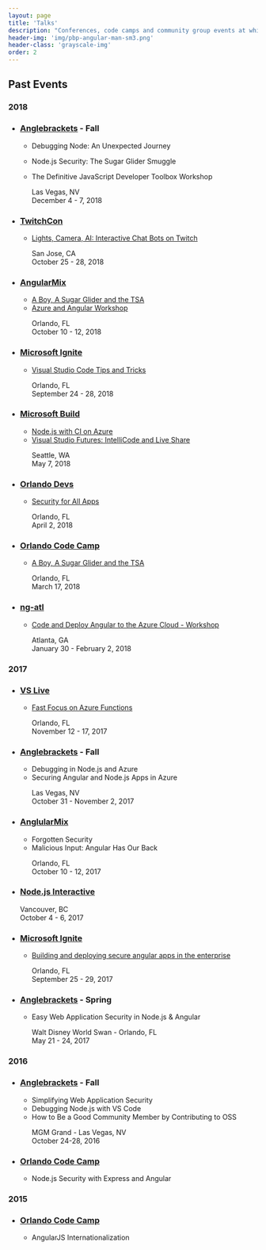 ```yaml
---
layout: page
title: 'Talks'
description: "Conferences, code camps and community group events at which I've talked and presented something."
header-img: 'img/pbp-angular-man-sm3.png'
header-class: 'grayscale-img'
order: 2
---
```


## Past Events

### 2018

- ### [Anglebrackets](https://anglebrackets.org/) - Fall

  - Debugging Node: An Unexpected Journey
  - Node.js Security: The Sugar Glider Smuggle
  - The Definitive JavaScript Developer Toolbox Workshop

    <p>Las Vegas, NV<br>
    December 4 - 7, 2018</p>

- ### [TwitchCon](https://twitchcon.com)

  - [Lights, Camera, AI: Interactive Chat Bots on Twitch](https://www.twitch.tv/videos/328589889?t=11663s)
    <p>San Jose, CA<br>
    October 25 - 28, 2018</p>

- ### [AngularMix](https://angularmix.com/#!/)
  - [A Boy, A Sugar Glider and the TSA](https://angularmix.com/#!/sessions)
  - [Azure and Angular Workshop](https://angularmix.com/#!/workshops)
    <p>Orlando, FL<br>
    October 10 - 12, 2018</p>

* ### [Microsoft Ignite](https://www.microsoft.com/en-us/ignite)
  - [Visual Studio Code Tips and Tricks](https://www.youtube.com/watch?v=5xePfYWeMbw)
    <p>Orlando, FL<br>
    September 24 - 28, 2018</p>

- ### [Microsoft Build](https://www.microsoft.com/en-us/build)

  - [Node.js with CI on Azure](https://www.youtube.com/watch?v=N2S1sGr5fUc)
  - [Visual Studio Futures: IntelliCode and Live Share](https://www.youtube.com/watch?v=MefPybag9LE)
    <p>Seattle, WA<br>
    May 7, 2018</p>

- ### [Orlando Devs](https://orlandodevs.com/)

  - [Security for All Apps](https://www.meetup.com/OrlandoDevs/events/248472263/)
    <p>Orlando, FL<br>
    April 2, 2018</p>

- ### [Orlando Code Camp](http://orlandocodecamp.com)

  - [A Boy, A Sugar Glider and the TSA](https://orlandocodecamp.com/sessions/Details/131)
    <p>Orlando, FL<br>
    March 17, 2018</p>

- ### [ng-atl](http://ng-atl.org)
  - [Code and Deploy Angular to the Azure Cloud - Workshop](http://ng-atl.org/Workshops)
    <p>Atlanta, GA<br>
    January 30 - February 2, 2018</p>

### 2017

- ### [VS Live](https://live360events.com/Events/Orlando-2017/)
  - [Fast Focus on Azure Functions](https://live360events.com/Events/Orlando-2017/Sessions/Tuesday/VST15-Fast-Focus-on-Azure-Functions.aspx)
    <p>Orlando, FL<br>
    November 12 - 17, 2017</p>
- ### [Anglebrackets](https://anglebrackets.org/#!/speakers/Brian%20Clark) - Fall
  - Debugging in Node.js and Azure
  - Securing Angular and Node.js Apps in Azure
    <p>Las Vegas, NV<br>
    October 31 - November 2, 2017</p>
- ### [AnglularMix](https://www.angularmix.com/#!/speakers/Brian%20Clark)
  - Forgotten Security
  - Malicious Input: Angular Has Our Back
    <p>Orlando, FL<br>
    October 10 - 12, 2017</p>
- ### [Node.js Interactive](http://events.linuxfoundation.org/events/archive/2017/node-interactive)
    <p>Vancouver, BC<br>
  October 4 - 6, 2017</p>
- ### [Microsoft Ignite](https://www.microsoft.com/en-us/ignite)
  - [Building and deploying secure angular apps in the enterprise](https://channel9.msdn.com/Events/Ignite/Microsoft-Ignite-Orlando-2017/BRK3288)
    <p>Orlando, FL<br>September 25 - 29, 2017</p>
- ### [Anglebrackets](https://anglebrackets.org/) - Spring
  - Easy Web Application Security in Node.js & Angular
    <p>Walt Disney World Swan - Orlando, FL<br>
    May 21 - 24, 2017</p>

### 2016

- ### [Anglebrackets](https://anglebrackets.org/) - Fall

  - Simplifying Web Application Security
  - Debugging Node.js with VS Code
  - How to Be a Good Community Member by Contributing to OSS
    <p>MGM Grand - Las Vegas, NV<br>
    October 24-28, 2016</p>

- ### [Orlando Code Camp](http://orlandocodecamp.com/)
  - Node.js Security with Express and Angular

### 2015

- ### [Orlando Code Camp](http://orlandocodecamp.com/)
  - AngularJS Internationalization
